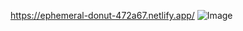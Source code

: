 <https://ephemeral-donut-472a67.netlify.app/>
![Image](ttps://i.ibb.co/DpPGTLK/ephemeral-donut-472a67-netlify-app.png) 

